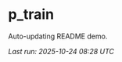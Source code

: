 # p_train

Auto-updating README demo.

<!--START_SECTION:status-->
_Last run: 2025-10-24 08:28 UTC_
<!--END_SECTION:status-->



























































































































































































































































































































































































































































































































































































































































































































































































































































































































































































































































































































































































































































































































































































































































































































